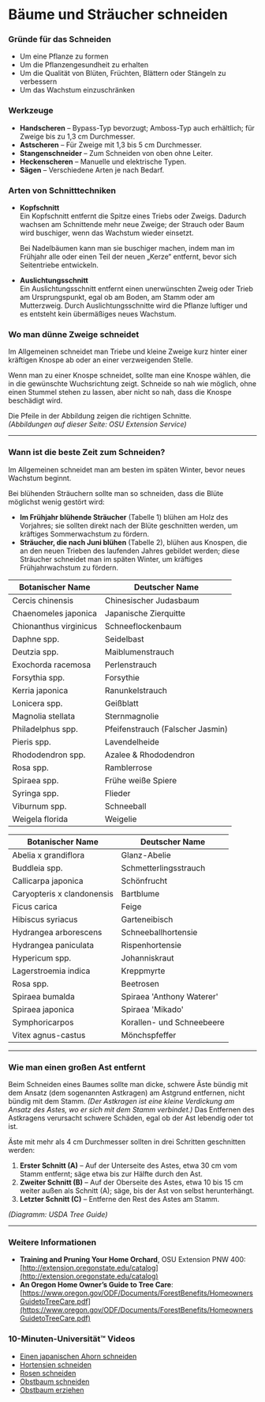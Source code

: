 # Bäume und Sträucher schneiden

### Gründe für das Schneiden

- Um eine Pflanze zu formen
- Um die Pflanzengesundheit zu erhalten
- Um die Qualität von Blüten, Früchten, Blättern oder Stängeln zu verbessern
- Um das Wachstum einzuschränken

### Werkzeuge

- **Handscheren** – Bypass-Typ bevorzugt; Amboss-Typ auch erhältlich; für Zweige bis zu 1,3 cm Durchmesser.
- **Astscheren** – Für Zweige mit 1,3 bis 5 cm Durchmesser.
- **Stangenschneider** – Zum Schneiden von oben ohne Leiter.
- **Heckenscheren** – Manuelle und elektrische Typen.
- **Sägen** – Verschiedene Arten je nach Bedarf.

### Arten von Schnitttechniken

- **Kopfschnitt**  
  Ein Kopfschnitt entfernt die Spitze eines Triebs oder Zweigs. Dadurch wachsen am Schnittende mehr neue Zweige; der Strauch oder Baum wird buschiger, wenn das Wachstum wieder einsetzt.

  Bei Nadelbäumen kann man sie buschiger machen, indem man im Frühjahr alle oder einen Teil der neuen „Kerze“ entfernt, bevor sich Seitentriebe entwickeln.

- **Auslichtungsschnitt**  
  Ein Auslichtungsschnitt entfernt einen unerwünschten Zweig oder Trieb am Ursprungspunkt, egal ob am Boden, am Stamm oder am Mutterzweig. Durch Auslichtungsschnitte wird die Pflanze luftiger und es entsteht kein übermäßiges neues Wachstum.

### Wo man dünne Zweige schneidet

Im Allgemeinen schneidet man Triebe und kleine Zweige kurz hinter einer kräftigen Knospe ab oder an einer verzweigenden Stelle.

Wenn man zu einer Knospe schneidet, sollte man eine Knospe wählen, die in die gewünschte Wuchsrichtung zeigt. Schneide so nah wie möglich, ohne einen Stummel stehen zu lassen, aber nicht so nah, dass die Knospe beschädigt wird.

Die Pfeile in der Abbildung zeigen die richtigen Schnitte.  
*(Abbildungen auf dieser Seite: OSU Extension Service)*

---

### Wann ist die beste Zeit zum Schneiden?

Im Allgemeinen schneidet man am besten im späten Winter, bevor neues Wachstum beginnt.

Bei blühenden Sträuchern sollte man so schneiden, dass die Blüte möglichst wenig gestört wird:

- **Im Frühjahr blühende Sträucher** (Tabelle 1) blühen am Holz des Vorjahres; sie sollten direkt nach der Blüte geschnitten werden, um kräftiges Sommerwachstum zu fördern.
- **Sträucher, die nach Juni blühen** (Tabelle 2), blühen aus Knospen, die an den neuen Trieben des laufenden Jahres gebildet werden; diese Sträucher schneidet man im späten Winter, um kräftiges Frühjahrwachstum zu fördern.


| Botanischer Name           | Deutscher Name                 |
|----------------------------|-------------------------------|
| Cercis chinensis           | Chinesischer Judasbaum         |
| Chaenomeles japonica       | Japanische Zierquitte          |
| Chionanthus virginicus     | Schneeflockenbaum              |
| Daphne spp.                | Seidelbast                     |
| Deutzia spp.               | Maiblumenstrauch               |
| Exochorda racemosa         | Perlenstrauch                  |
| Forsythia spp.             | Forsythie                      |
| Kerria japonica            | Ranunkelstrauch                |
| Lonicera spp.              | Geißblatt                      |
| Magnolia stellata          | Sternmagnolie                  |
| Philadelphus spp.          | Pfeifenstrauch (Falscher Jasmin)|
| Pieris spp.                | Lavendelheide                  |
| Rhododendron spp.          | Azalee & Rhododendron          |
| Rosa spp.                  | Ramblerrose                    |
| Spiraea spp.               | Frühe weiße Spiere             |
| Syringa spp.               | Flieder                        |
| Viburnum spp.              | Schneeball                     |
| Weigela florida            | Weigelie                       |


| Botanischer Name            | Deutscher Name                 |
|-----------------------------|-------------------------------|
| Abelia x grandiflora        | Glanz-Abelie                  |
| Buddleia spp.               | Schmetterlingsstrauch         |
| Callicarpa japonica         | Schönfrucht                   |
| Caryopteris x clandonensis  | Bartblume                     |
| Ficus carica                | Feige                         |
| Hibiscus syriacus           | Garteneibisch                 |
| Hydrangea arborescens       | Schneeballhortensie           |
| Hydrangea paniculata        | Rispenhortensie               |
| Hypericum spp.              | Johanniskraut                 |
| Lagerstroemia indica        | Kreppmyrte                    |
| Rosa spp.                   | Beetrosen                     |
| Spiraea bumalda             | Spiraea 'Anthony Waterer'     |
| Spiraea japonica            | Spiraea 'Mikado'              |
| Symphoricarpos              | Korallen- und Schneebeere     |
| Vitex agnus-castus          | Mönchspfeffer                 |

---

### Wie man einen großen Ast entfernt

Beim Schneiden eines Baumes sollte man dicke, schwere Äste bündig mit dem Ansatz (dem sogenannten Astkragen) am Astgrund entfernen, nicht bündig mit dem Stamm. *(Der Astkragen ist eine kleine Verdickung am Ansatz des Astes, wo er sich mit dem Stamm verbindet.)* Das Entfernen des Astkragens verursacht schwere Schäden, egal ob der Ast lebendig oder tot ist.

Äste mit mehr als 4 cm Durchmesser sollten in drei Schritten geschnitten werden:

1. **Erster Schnitt (A)** – Auf der Unterseite des Astes, etwa 30 cm vom Stamm entfernt; säge etwa bis zur Hälfte durch den Ast.
2. **Zweiter Schnitt (B)** – Auf der Oberseite des Astes, etwa 10 bis 15 cm weiter außen als Schnitt (A); säge, bis der Ast von selbst herunterhängt.
3. **Letzter Schnitt (C)** – Entferne den Rest des Astes am Stamm.

*(Diagramm: USDA Tree Guide)*

---

### Weitere Informationen

- **Training and Pruning Your Home Orchard**, OSU Extension PNW 400: [http://extension.oregonstate.edu/catalog](http://extension.oregonstate.edu/catalog)
- **An Oregon Home Owner’s Guide to Tree Care**: [https://www.oregon.gov/ODF/Documents/ForestBenefits/HomeownersGuidetoTreeCare.pdf](https://www.oregon.gov/ODF/Documents/ForestBenefits/HomeownersGuidetoTreeCare.pdf)

### 10-Minuten-Universität™ Videos

- [Einen japanischen Ahorn schneiden](https://www.youtube.com/watch?v=idg2XQjlJaA)
- [Hortensien schneiden](https://www.youtube.com/watch?v=zeBSLD-Y84Q)
- [Rosen schneiden](https://www.youtube.com/watch?v=9Ois08vuz98)
- [Obstbaum schneiden](https://www.youtube.com/watch?v=ZbVGhlG1LUA)
- [Obstbaum erziehen](https://www.youtube.com/watch?v=XvXIqTQcCYI)
